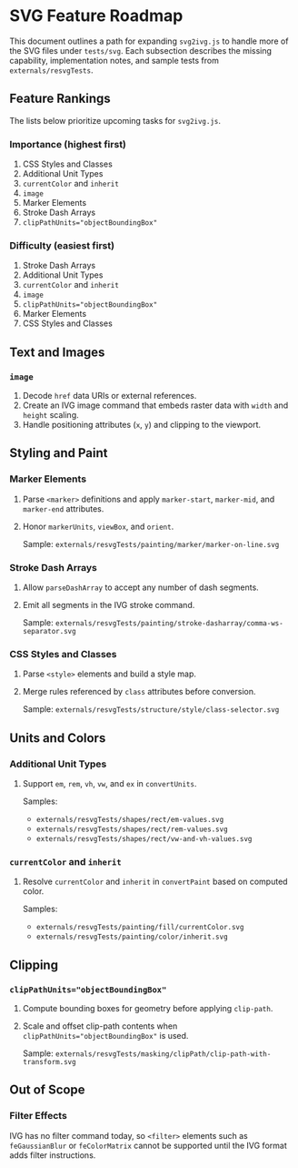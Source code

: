# SVG Feature Roadmap

This document outlines a path for expanding `svg2ivg.js` to handle more of the SVG files under `tests/svg`.
Each subsection describes the missing capability, implementation notes, and sample tests from
`externals/resvgTests`.

## Feature Rankings

The lists below prioritize upcoming tasks for `svg2ivg.js`.

### Importance (highest first)
1. CSS Styles and Classes
2. Additional Unit Types
3. `currentColor` and `inherit`
4. `image`
5. Marker Elements
6. Stroke Dash Arrays
7. `clipPathUnits="objectBoundingBox"`

### Difficulty (easiest first)
1. Stroke Dash Arrays
2. Additional Unit Types
3. `currentColor` and `inherit`
4. `image`
5. `clipPathUnits="objectBoundingBox"`
6. Marker Elements
7. CSS Styles and Classes

## Text and Images

### `image`
1. Decode `href` data URIs or external references.
2. Create an IVG image command that embeds raster data with `width` and `height` scaling.
3. Handle positioning attributes (`x`, `y`) and clipping to the viewport.

## Styling and Paint

### Marker Elements
1. Parse `<marker>` definitions and apply `marker-start`, `marker-mid`, and `marker-end` attributes.
2. Honor `markerUnits`, `viewBox`, and `orient`.

	Sample: `externals/resvgTests/painting/marker/marker-on-line.svg`

### Stroke Dash Arrays
1. Allow `parseDashArray` to accept any number of dash segments.
2. Emit all segments in the IVG stroke command.

	Sample: `externals/resvgTests/painting/stroke-dasharray/comma-ws-separator.svg`

### CSS Styles and Classes
1. Parse `<style>` elements and build a style map.
2. Merge rules referenced by `class` attributes before conversion.

	Sample: `externals/resvgTests/structure/style/class-selector.svg`

## Units and Colors

### Additional Unit Types
1. Support `em`, `rem`, `vh`, `vw`, and `ex` in `convertUnits`.

	Samples:
	- `externals/resvgTests/shapes/rect/em-values.svg`
	- `externals/resvgTests/shapes/rect/rem-values.svg`
	- `externals/resvgTests/shapes/rect/vw-and-vh-values.svg`

### `currentColor` and `inherit`
1. Resolve `currentColor` and `inherit` in `convertPaint` based on computed color.

	Samples:
	- `externals/resvgTests/painting/fill/currentColor.svg`
	- `externals/resvgTests/painting/color/inherit.svg`

## Clipping

### `clipPathUnits="objectBoundingBox"`
1. Compute bounding boxes for geometry before applying `clip-path`.
2. Scale and offset clip-path contents when `clipPathUnits="objectBoundingBox"` is used.

	Sample: `externals/resvgTests/masking/clipPath/clip-path-with-transform.svg`

## Out of Scope

### Filter Effects
IVG has no filter command today, so `<filter>` elements such as `feGaussianBlur` or `feColorMatrix` cannot be
supported until the IVG format adds filter instructions.

